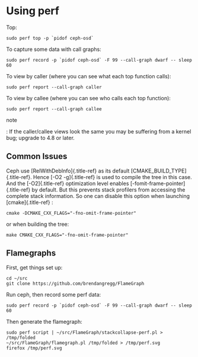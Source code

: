 # Using perf

Top:

    sudo perf top -p `pidof ceph-osd`

To capture some data with call graphs:

    sudo perf record -p `pidof ceph-osd` -F 99 --call-graph dwarf -- sleep 60

To view by caller (where you can see what each top function calls):

    sudo perf report --call-graph caller

To view by callee (where you can see who calls each top function):

    sudo perf report --call-graph callee

note

:   If the caller/callee views look the same you may be suffering from a
    kernel bug; upgrade to 4.8 or later.

## Common Issues

Ceph use [RelWithDebInfo]{.title-ref} as its default
[CMAKE_BUILD_TYPE]{.title-ref}. Hence [-O2 -g]{.title-ref} is used to
compile the tree in this case. And the [-O2]{.title-ref} optimization
level enables [-fomit-frame-pointer]{.title-ref} by default. But this
prevents stack profilers from accessing the complete stack information.
So one can disable this option when launching [cmake]{.title-ref} :

    cmake -DCMAKE_CXX_FLAGS="-fno-omit-frame-pointer"

or when building the tree:

    make CMAKE_CXX_FLAGS="-fno-omit-frame-pointer"

## Flamegraphs

First, get things set up:

    cd ~/src
    git clone https://github.com/brendangregg/FlameGraph

Run ceph, then record some perf data:

    sudo perf record -p `pidof ceph-osd` -F 99 --call-graph dwarf -- sleep 60

Then generate the flamegraph:

    sudo perf script | ~/src/FlameGraph/stackcollapse-perf.pl > /tmp/folded
    ~/src/FlameGraph/flamegraph.pl /tmp/folded > /tmp/perf.svg
    firefox /tmp/perf.svg
